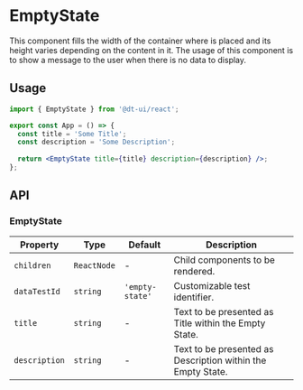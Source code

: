 # EmptyState

This component fills the width of the container where is placed and its height varies depending on the content in it.
The usage of this component is to show a message to the user when there is no data to display.

## Usage

```jsx
import { EmptyState } from '@dt-ui/react';

export const App = () => {
  const title = 'Some Title';
  const description = 'Some Description';
  
  return <EmptyState title={title} description={description} />;
};
```

## API

### EmptyState

| Property      | Type        | Default         | Description                                                 |
|---------------|-------------|-----------------|-------------------------------------------------------------|
| `children`    | `ReactNode` | -               | Child components to be rendered.                            |
| `dataTestId`  | `string`    | `'empty-state'` | Customizable test identifier.                               |  
| `title`       | `string`    | -               | Text to be presented as Title within the Empty State.       |  
| `description` | `string`    | -               | Text to be presented as Description within the Empty State. |  
